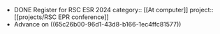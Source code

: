 - DONE Register for RSC ESR 2024
  category:: [[At computer]]
  project:: [[projects/RSC EPR conference]]
- Advance on ((65c26b00-96d1-43d8-b166-1ec4ffc81577))